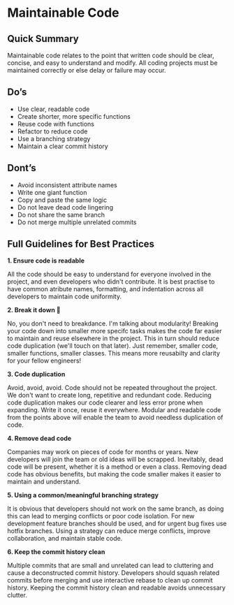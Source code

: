 # Maintainable Code

## Quick Summary

Maintainable code relates to the point that written code should be clear, concise, and easy to understand and modify. All coding projects must be maintained correctly or else delay or failure may occur.

## Do’s
- Use clear, readable code
- Create shorter, more specific functions
- Reuse code with functions
- Refactor to reduce code
- Use a branching strategy
- Maintain a clear commit history

## Dont’s
- Avoid inconsistent attribute names
- Write one giant function
- Copy and paste the same logic
- Do not leave dead code lingering
- Do not share the same branch
- Do not merge multiple unrelated commits

## Full Guidelines for Best Practices

**1. Ensure code is readable**

All the code should be easy to understand for everyone involved in the project, and even developers who didn't contribute. It is best practise to have common atribute names, formatting, and indentation across all developers to maintain code uniformity.

**2. Break it down 🕺**

No, you don't need to breakdance. I'm talking about modularity! Breaking your code down into smaller more specifc tasks makes the code far easier to maintain and reuse elsewhere in the project. This in turn should reduce code duplication (we'll touch on that later). Just remember, smaller code, smaller functions, smaller classes. This means more reusabilty and clarity for your fellow engineers!

**3. Code duplication**

Avoid, avoid, avoid. Code should not be repeated throughout the project. We don't want to create long, repetitive and redundant code. Reducing code duplication makes our code clearer and less error prone when expanding. Write it once, reuse it everywhere. Modular and readable code from the points above will enable the team to avoid needless duplication of code.

**4. Remove dead code**

Companies may work on pieces of code for months or years. New developers will join the team or old ideas will be scrapped. Inevitably, dead code will be present, whether it is a method or even a class. Removing dead code has obvious benefits, but making the code smaller makes it easier to maintain and understand.

**5. Using a common/meaningful branching strategy**

It is obvious that developers should not work on the same branch, as doing this can lead to merging conflicts or poor code isolation. For new development feature branches should be used, and for urgent bug fixes use hotfix branches. Using a strategy can reduce merge conflicts, improve collaboration, and maintain stable code.

**6. Keep the commit history clean**

Multiple commits that are small and unrelated can lead to cluttering and cause a deconstructed commit history. Developers should squash related commits before merging and use interactive rebase to clean up commit history. Keeping the commit history clean and readable avoids unnecessary clutter.